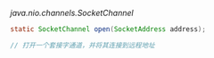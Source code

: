 *java.nio.channels.SocketChannel*
```java
static SocketChannel open(SocketAddress address);

// 打开一个套接字通道，并将其连接到远程地址

```